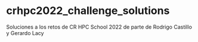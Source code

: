 # crhpc2022_challenge_solutions
Soluciones a los retos de CR HPC School 2022 de parte de Rodrigo Castillo y Gerardo Lacy
